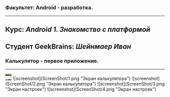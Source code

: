 ### Факультет: Android - разработка.
---
Курс: ***Android 1. Знакомство с платформой***
---
Студент GeekBrains: ***Шейнмаер Иван***
---
### Калькулятор - первое приложение.
---
<img src="ScreenShot/1.png" width="20" height="20" />
![screenshot](ScreenShot/1.png "Экран калькулятора")
![screenshot](ScreenShot/2.png "Экран калькулятора")
![screenshot](ScreenShot/3.png "Экран настроек")
![screenshot](ScreenShot/4.png "Экран настроек")
